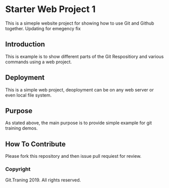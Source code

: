 # Starter Web Project 1

This is a simeple website project for showing how to use Git and Github together. Updating for emegency fix

## Introduction

This is example is to show different parts of the Git Respositiory and various commands using a web project.

## Deployment

This is a simple web project, deoployment can be on any web server or even local file system.

## Purpose

As stated above, the main purpose is to provide simple example for git training demos.

## How To Contribute

Please fork this repository and then issue pull requiest for review.

### Copyright

Git.Traning 2019. All rights reserved.